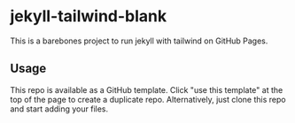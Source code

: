# jekyll-tailwind-blank

This is a barebones project to run jekyll with tailwind on GitHub Pages.

## Usage
This repo is available as a GitHub template. Click "use this template" at the top of the page to create a duplicate repo. Alternatively, just clone this repo and start adding your files.
